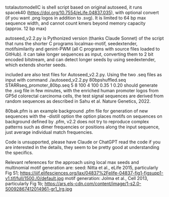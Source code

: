 totalautomodelIC is shell script based on original autoseed, it runs spacek40 (https://doi.org/10.7554/eLife.04837.035), with optional convert (if you want .png logos in addition to .svg). 
It is limited to 64 bp max sequence width, and cannot count kmers beyond memory capacity (approx. 12 bp max)

autoseed_v2.2.py is Pythonized version (thanks Claude Sonnet) of the script that runs the shorter C programs localmax-motif, seedextender, motifsimilarity and genint-PWM (all C programs with source files loaded to GitHub).
it can take longer sequences as input, converting them to 2 bit encoded bitstream, and can detect longer seeds by using seedextender, which extends shorter seeds.

included are also test files for Autoseed_v2.2.py. Using the two .seq files as input with command
./autoseed_v2.2.py 80bpshuffled.seq STARRseq_promoter_80bp.seq 5 8 100 4 100 0.35 1 0.20
should generate the .svg file in few minutes, with the enriched human promoter logos from GP5d colorectal carcinoma cells, 
the test signal sequences are derived from random sequences as described in Sahu et al. Nature Genetics, 2022.

80bak.pfm is an example background .pfm file for generation of new sequences with the -distill option
the option places motifs on sequences on background defined by .pfm, v2.2 does not try to reproduce complex
patterns such as dimer frequencies or positions along the input sequence, just average individual match frequencies.

Code is unsupported, please have Claude or ChatGPT read the code if you are interested in the details, 
they seem to be pretty good at understanding the specifics.

Relevant references for the approach using local max seeds and multinomial motif generation are:
seed: Nitta et al., eLife 2015, particularly Fig S1; https://iiif.elifesciences.org/lax/04837%2Felife-04837-fig1-figsupp1-v1.tif/full/1500,/0/default.jpg
motif generation: Jolma et al., Cell 2013, particularly Fig 1b; https://ars.els-cdn.com/content/image/1-s2.0-S0092867412014961-gr1_lrg.jpg
